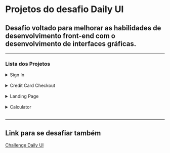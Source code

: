 # Projetos do desafio Daily UI
  Desafio voltado para melhorar as habilidades de desenvolvimento <b>front-end</b> com o desenvolvimento de interfaces gráficas.
----
- - -
### Lista dos Projetos
 <details>
  <summary> Sign In </summary>
  <a href="./Sign-Up">
    <img src="./Sign-Up/images/preview.png"> </img>
  </a>
</details>
<br/>

<details>
  <summary> Credit Card Checkout </summary>
  <a href="#">
    <img src="#"> </img>
  </a>
</details>
<br/>
<details>
  <summary> Landing Page </summary>
  <a href="#">
    <img src="#"> </img>
  </a>
</details>
<br/>
<details>
  <summary> Calculator </summary>
  <a href="#">
    <img src="#"> </img>
  </a>
</details>
<br/>

- - - -
## Link para se desafiar também
  <a href="https://www.dailyui.co/"> Challenge Daily UI </a>